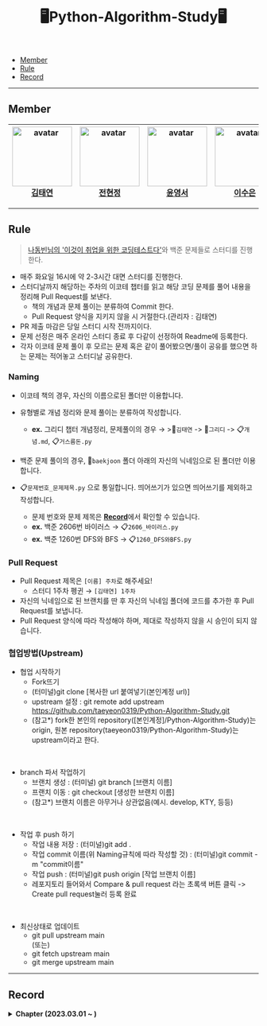 <div align="center">
  <h1>🖥Python-Algorithm-Study🖥</h1>
</div>
<br/>

- [Member](#Member)
- [Rule](#Rule)
- [Record](#Record)

---

## Member   
| <img src='https://avatars.githubusercontent.com/u/65546884?s=400&u=77cde868c35574004dbaa9aa3031aab36cfbde3b&v=4' width='120px' height='120px' alt='avatar'/><br/><b>[김태연](https://github.com/taeyeon0319)</b> |  <img src='https://avatars.githubusercontent.com/u/100748980?v=4' width='120px' height='120px' alt='avatar'/><br/><b>[전현정](https://github.com/hjyeeoonng)</b>  |  <img src='https://avatars.githubusercontent.com/u/95211829?v=4' width='120px' height='120px' alt='avatar'/><br/><b>[윤영서](https://github.com/sdfjkj)</b>  |  <img src='https://avatars.githubusercontent.com/u/118758007?v=4' width='120px' height='120px' alt='avatar'/><br/><b>[이수은](https://github.com/sueueue)</b>  |  <img src='https://avatars.githubusercontent.com/u/95170874?v=4' width='120px' height='120px' alt='avatar'/><br/><b>[안정민](https://github.com/102sae)</b>  |  
| :--------------------------------------------------------------------------------------------------------------------------------------------------------------------------------------------------------: | :--------------------------------------------------------------------------------------------------------------------------------------------------------: | :-----------------------------------------------------------------------------------------------------------------------------------------------------------------------------------------------------: | :--------------------------------------------------------------------------------------------------------------------------------------------------------------------------------------------------------: | :--------------------------------------------------------------------------------------------------------------------------------------------------------: | 

---

## Rule

> [나동빈님의 '이것이 취업을 위한 코딩테스트다'](https://github.com/ndb796/python-for-coding-test)와 백준 문제들로 스터디를 진행한다.
  
- 매주 화요일 16시에 약 2-3시간 대면 스터디를 진행한다.
- 스터디날까지 해당하는 주차의 이코테 챕터를 읽고 해당 코딩 문제를 풀어 내용을 정리해 Pull Request를 보낸다.
  - 책의 개념과 문제 풀이는 분류하여 Commit 한다.
  - Pull Request 양식을 지키지 않을 시 거절한다.(관리자 : 김태연)
- PR 제출 마감은 당일 스터디 시작 전까지이다.
- 문제 선정은 매주 온라인 스터디 종료 후 다같이 선정하여 Readme에 등록한다.
- 각자 이코테 문제 풀이 후 모르는 문제 혹은 같이 풀어봤으면/풀이 공유를 했으면 하는 문제는 적어놓고 스터디날 공유한다.

### Naming

- 이코테 책의 경우, 자신의 이름으로된 폴더만 이용합니다.
- 유형별로 개념 정리와 문제 풀이는 분류하여 작성합니다.
  - **ex.** 그리디 챕터 개념정리, 문제풀이의 경우 → >📁`김태연` -> 📁`그리디` -> 📋`개념.md`, 📋`거스름돈.py`

- 백준 문제 풀이의 경우, 📁`baekjoon` 폴더 아래의 자신의 닉네임으로 된 폴더만 이용합니다.
- 📋`문제번호_문제제목.py` 으로 통일합니다. 띄어쓰기가 있으면 띄어쓰기를 제외하고 작성합니다.
  - 문제 번호와 문제 제목은 <strong>[Record](#Record)</strong>에서 확인할 수 있습니다.
  - **ex.** 백준 2606번 바이러스 → 📋`2606_바이러스.py`
  - **ex.** 백준 1260번 DFS와 BFS → 📋`1260_DFS와BFS.py`

### Pull Request

- Pull Request 제목은 `[이름] 주차`로 해주세요!
  - 스터디 1주차 펭귄 → `[김태연] 1주차`
- 자신의 닉네임으로 된 브랜치를 딴 후 자신의 닉네임 폴더에 코드를 추가한 후 Pull Request를 보냅니다.
- Pull Request 양식에 따라 작성해야 하며, 제대로 작성하지 않을 시 승인이 되지 않습니다.

### 협업방법(Upstream)

- 협업 시작하기   
  - Fork뜨기    
  - (터미널)git clone [복사한 url 붙여넣기(본인계정 url)]   
  - upstream 설정 : git remote add upstream https://github.com/taeyeon0319/Python-Algorithm-Study.git   
  - (참고*) fork한 본인의 repository([본인계정]/Python-Algorithm-Study)는 origin, 원본 repository(taeyeon0319/Python-Algorithm-Study)는 upstream이라고 한다.      
<br>

- branch 파서 작업하기   
  - 브랜치 생성 : (터미널) git branch [브랜치 이름]   
  - 프랜치 이동 : git checkout [생성한 브랜치 이름]   
  - (참고*) 브랜치 이름은 아무거나 상관없음(예시. develop, KTY, 등등)   
<br>

- 작업 후 push 하기   
   - 작업 내용 저장 : (터미널)git add .   
   - 작업 commit 이름(위 Naming규칙에 따라 작성할 것) : (터미널)git commit -m "commit이름"   
   - 작업 push : (터미널)git push origin [작업 브랜치 이름]   
   - 레포지토리 들어와서 Compare & pull request 라는 초록색 버튼 클릭 -> Create pull request눌러 등록 완료   
<br>

- 최신상태로 업데이트
   - git pull upstream main   
   (또는)
   - git fetch upstream main   
   - git merge upstream main   
---

## Record
<details markdown="1">
<summary><strong>Chapter (2023.03.01 ~ )</strong></summary>

<br/>

| 주차 | 주 | 유형 | 챕터명 | 챕터 |
| :--: | :--: | :--: | :--: | :--: | 
| 1주차 | 03.01 ~ 03.07 | Greedy & Implementation | 그리디 & 구현 | Chap3, 4, 11, 12  | 
| 2주차 | 03.08 ~ 03.14 | DFS & BFS | DFS/BFS | Chap5, 13 | 

// 미예정
| 3주차 | Sorting | 정렬 |
| 4주차 | Binary Search | 이진 탐색 |
| 5주차 | Dynamic Programming | 다이나믹 프로그래밍 |
| 6주차 | Shortest Path | 최단 경로 |
| 7주차 | Graph | 그래프 이론 |
</details>
